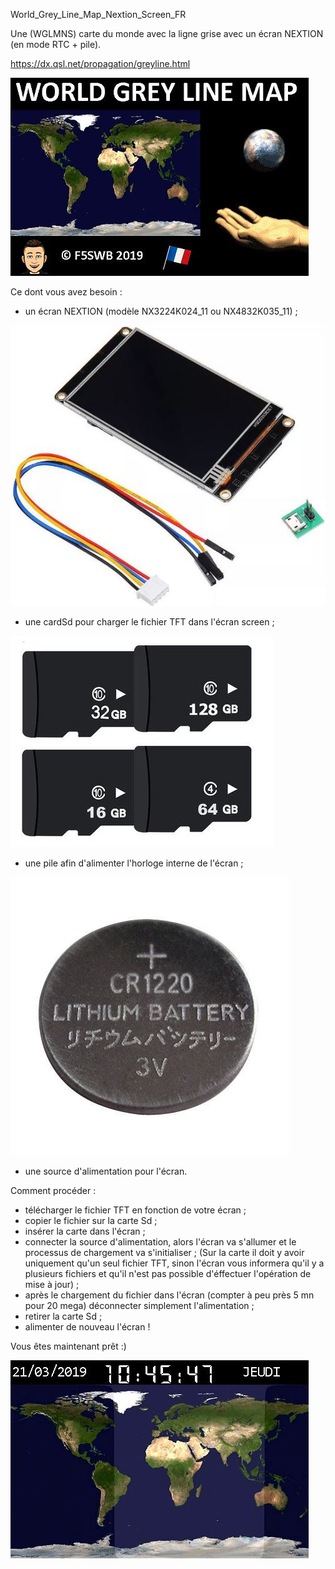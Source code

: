  World_Grey_Line_Map_Nextion_Screen_FR
 
Une (WGLMNS) carte du monde avec la ligne grise avec un écran NEXTION (en mode RTC + pile). 

https://dx.qsl.net/propagation/greyline.html

<img src = "https://github.com/f5swb/greyline-Nextion-screen/blob/master/Capture%20boot.JPG" title = "Nextion greyline boot">


Ce dont vous avez besoin : 
- un écran NEXTION (modèle NX3224K024_11 ou NX4832K035_11) ; 

<img src = https://github.com/f5swb/greyline-Nextion-screen/blob/master/nextion%20screen.JPG title = "Nextion screen">

- une cardSd  pour charger le fichier TFT dans l'écran screen ; 

<img src = https://github.com/f5swb/greyline-Nextion-screen/blob/master/sd%20card.JPG title = "sd card">

- une pile afin d'alimenter l'horloge interne de l'écran ;

<img src = https://github.com/f5swb/greyline-Nextion-screen/blob/master/value-cr1220-3v-lithium-battery-15183-p.png title = "battery">

- une source d'alimentation pour l'écran.

Comment procéder :
- télécharger le fichier TFT en fonction de votre écran ;
- copier le fichier sur la carte Sd ;
- insérer la carte dans l'écran ;
- connecter la source d'alimentation, alors l'écran va s'allumer et le processus de chargement va s'initialiser ; 
(Sur la carte il doit y avoir uniquement qu'un seul fichier TFT, sinon l'écran vous informera qu'il y a plusieurs fichiers et qu'il n'est pas possible d'éffectuer l'opération de mise à jour) ; 
- après le chargement du fichier dans l'écran (compter à peu près 5 mn pour 20 mega) déconnecter simplement l'alimentation ; 
- retirer la carte Sd ;
- alimenter de nouveau l'écran ! 

Vous êtes maintenant prêt :)



<img src = "https://github.com/f5swb/greyline-Nextion-screen/blob/master/map.JPG" title = "Nextion grey line map">
